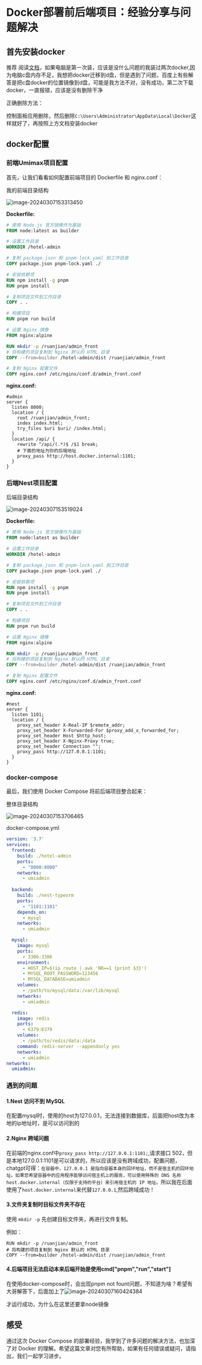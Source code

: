 # Docker部署前后端项目：经验分享与问题解决

## 首先安装docker

推荐 阅读[文档](https://docker.easydoc.net/doc/81170005/cCewZWoN/lTKfePfP)，如果电脑是第一次装，应该是没什么问题的我装过两次docker,因为电脑c盘内存不足，我想把docker迁移到d盘，但是遇到了问题，百度上有些解答是把c盘docker的位置镜像到d盘，可能是我方法不对，没有成功，第二次下载docker，一直报错，应该是没有删除干净

正确删除方法：

控制面板应用删除，然后删除`C:\Users\Administrator\AppData\Local\Docker`这样就好了，再按照上方文档安装docker

## docker配置

### 前端Umimax项目配置

首先，让我们看看如何配置前端项目的 Dockerfile 和 nginx.conf：

我的前端目录结构

![image-20240307153313450](https://pikachu-2022-1305579406.cos.ap-nanjing.myqcloud.com/markdown/image-20240307153313450.png)

**Dockerfile:**

```dockerfile
# 使用 Node.js 官方镜像作为基础
FROM node:latest as builder

# 设置工作目录
WORKDIR /hotel-admin

# 复制 package.json 和 pnpm-lock.yaml 到工作目录
COPY package.json pnpm-lock.yaml ./

# 安装依赖项
RUN npm install -g pnpm
RUN pnpm install

# 复制项目文件到工作目录
COPY . .

# 构建项目
RUN pnpm run build

# 设置 Nginx 镜像
FROM nginx:alpine

RUN mkdir -p /ruanjian/admin_front
# 将构建的项目复制到 Nginx 默认的 HTML 目录
COPY --from=builder /hotel-admin/dist /ruanjian/admin_front

# 复制 Nginx 配置文件
COPY nginx.conf /etc/nginx/conf.d/admin_front.conf

```

**nginx.conf:**

```nginx
#admin
server {
  listen 8000;
  location / {
    root /ruanjian/admin_front;
    index index.html;
    try_files $uri $uri/ /index.html;
  }
  location /api/ {
    rewrite ^/api/(.*)$ /$1 break;
    # 下面的地址为你的后端地址
    proxy_pass http://host.docker.internal:1101;
  }
}

```



### 后端Nest项目配置

后端目录结构

![image-20240307153519024](https://pikachu-2022-1305579406.cos.ap-nanjing.myqcloud.com/markdown/image-20240307153519024.png)

**Dockerfile:**

```dockerfile
# 使用 Node.js 官方镜像作为基础
FROM node:latest as builder

# 设置工作目录
WORKDIR /hotel-admin

# 复制 package.json 和 pnpm-lock.yaml 到工作目录
COPY package.json pnpm-lock.yaml ./

# 安装依赖项
RUN npm install -g pnpm
RUN pnpm install

# 复制项目文件到工作目录
COPY . .

# 构建项目
RUN pnpm run build

# 设置 Nginx 镜像
FROM nginx:alpine

RUN mkdir -p /ruanjian/admin_front
# 将构建的项目复制到 Nginx 默认的 HTML 目录
COPY --from=builder /hotel-admin/dist /ruanjian/admin_front

# 复制 Nginx 配置文件
COPY nginx.conf /etc/nginx/conf.d/admin_front.conf

```

**nginx.conf:**

```nginx
#nest
server {
  listen 1101;
  location / {
    proxy_set_header X-Real-IP $remote_addr;
    proxy_set_header X-Forwarded-For $proxy_add_x_forwarded_for;
    proxy_set_header Host $http_host;
    proxy_set_header X-Nginx-Proxy true;
    proxy_set_header Connection "";
    proxy_pass http://127.0.0.1:1101;
  }
}
```



### docker-compose

最后，我们使用 Docker Compose 将前后端项目整合起来：

整体目录结构

![image-20240307153706465](https://pikachu-2022-1305579406.cos.ap-nanjing.myqcloud.com/markdown/image-20240307153706465.png)



docker-compose.yml

```yaml
version: '3.7'
services:
  frontend:
    build: ./hotel-admin
    ports:
      - "8000:8000"
    networks:
      - umiadmin
      
  backend:
    build: ./nest-typeorm
    ports:
      - "1101:1101"
    depends_on:
      - mysql
    networks:
      - umiadmin

  mysql:
    image: mysql
    ports:
      - 3306:3306
    environment:
      - HOST_IP=$(ip route | awk 'NR==1 {print $3}')
      - MYSQL_ROOT_PASSWORD=123456
      - MYSQL_DATABASE=umiadmin
    volumes:
      - /path/to/mysql/data:/var/lib/mysql
    networks:
      - umiadmin

  redis:
    image: redis
    ports:
      - 6379:6379
    volumes:
      - /path/to/redis/data:/data
    command: redis-server --appendonly yes
    networks:
      - umiadmin
networks:
  umiadmin:
```

### 遇到的问题

#### 1.**Nest 访问不到 MySQL**

在配置mysql时，使用的host为127.0.0.1，无法连接到数据库，后面把host改为本地的ip地址时，是可以访问到的

#### 2.**Nginx 跨域问题**

在前端的nginx.conf中`proxy_pass http://127.0.0.1:1101;`,请求接口 502，但是本地127.0.0.1:1101是可以请求的，所以应该是没有跨域成功，配置问题，chatgpt可得：`在容器中，127.0.0.1 是指向容器本身的回环地址，而不是宿主机的回环地址。如果您希望容器中的应用程序能够访问宿主机上的服务，可以使用特殊的 DNS 名称 host.docker.internal（仅限于支持的平台）来引用宿主机的 IP 地址。`所以我在后面使用了`host.docker.internal`来代替`127.0.0.1`,然后跨域成功！

#### 3.**文件夹复制时目标文件夹不存在**

使用 `mkdir -p` 先创建目标文件夹，再进行文件复制。

例如：

```
RUN mkdir -p /ruanjian/admin_front
# 将构建的项目复制到 Nginx 默认的 HTML 目录
COPY --from=builder /hotel-admin/dist /ruanjian/admin_front
```

#### 4.**后端项目无法启动**本来后端开始是使用cmd["pnpm","run","start"]

在使用docker-compose时，会出现pnpm not fount问题，不知道为啥？希望有大哥解答下，后面加上了![image-20240307160424384](https://pikachu-2022-1305579406.cos.ap-nanjing.myqcloud.com/markdown/image-20240307160424384.png)

才运行成功，为什么在这里还要拿node镜像

## 感受

通过这次 Docker Compose 的部署经验，我学到了许多问题的解决方法，也加深了对 Docker 的理解。希望这篇文章对您有所帮助，如果有任何错误或疑问，请指出，我们一起学习进步。